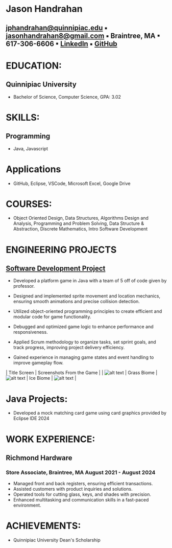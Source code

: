 # Jason Handrahan
## jphandrahan@quinnipiac.edu  ▪ jasonhandrahan8@gmail.com ▪  Braintree, MA 	▪  617-306-6606 ▪ [LinkedIn](https://www.linkedin.com/in/jason-handrahan-9a264a333/)  ▪  [GitHub](https://github.com/jason-handrahan)

# EDUCATION:
## Quinnipiac University	
- Bachelor of Science, Computer Science, GPA: 3.02

# SKILLS: 
## Programming
- Java, Javascript
# Applications
- GitHub, Eclipse, VSCode, Microsoft Excel, Google Drive

# COURSES:
- Object Oriented Design, Data Structures, Algorithms Design and Analysis, Programming and Problem Solving, Data Structure & Abstraction, Discrete Mathematics, Intro Software Development

# ENGINEERING PROJECTS
## [Software Development Project](https://github.com/GalacticSeal/Rocket_Rhodey.git)
- Developed a platform game in Java with a team of 5 off of code given by professor.
  
- Designed and implemented sprite movement and location mechanics, ensuring smooth animations and precise collision detection.

- Utilized object-oriented programming principles to create efficient and modular code for game functionality.

- Debugged and optimized game logic to enhance performance and responsiveness.

- Applied Scrum methodology to organize tasks, set sprint goals, and track progress, improving project delivery efficiency.

- Gained experience in managing game states and event handling to improve gameplay flow.

| Title Screen | Screenshots From the Game |
| ![alt text](<img width="799" alt="Screenshot 2024-11-07 at 1 11 09 PM" src="https://github.com/user-attachments/assets/4a8703a0-9877-4acc-9c32-61085b7f11e7" />) |
Grass Biome |
![alt text](<img width="800" alt="Screenshot 2024-11-21 at 2 05 27 PM" src="https://github.com/user-attachments/assets/08c187f5-b902-4327-ac13-5bcc41232b54" />) |
Ice Biome |
![alt text](<img width="477" alt="Screenshot 2025-01-02 at 7 41 39 PM" src="https://github.com/user-attachments/assets/1dc626c3-7660-4acb-8261-e2572f7c32a1" />) |



# Java Projects:
- Developed a mock matching card game using card graphics provided by Eclipse IDE 2024

# WORK EXPERIENCE:
## Richmond Hardware 
### Store Associate, Braintree, MA	August 2021 - August 2024
- Managed front and back registers, ensuring efficient transactions.
- Assisted customers with product inquiries and solutions.
- Operated tools for cutting glass, keys, and shades with precision.
- Enhanced multitasking and communication skills in a fast-paced environment.

# ACHIEVEMENTS:
- Quinnipiac University Dean's Scholarship
